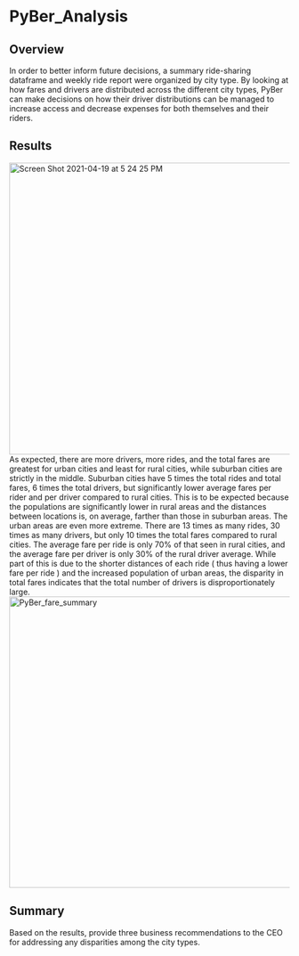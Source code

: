 # PyBer_Analysis

## Overview
In order to better inform future decisions, a summary ride-sharing dataframe and weekly ride report were organized by city type. By looking at how fares and drivers are distributed across the different city types, PyBer can make decisions on how their driver distributions can be managed to increase access and decrease expenses for both themselves and their riders. 

## Results

<img width="524" alt="Screen Shot 2021-04-19 at 5 24 25 PM" src="https://user-images.githubusercontent.com/80495710/115305311-1ce3e200-a134-11eb-95fe-a68a37427480.png">
As expected, there are more drivers, more rides, and the total fares are greatest for urban cities and least for rural cities, while suburban cities are strictly in the middle. Suburban cities have 5 times the total rides and total fares, 6 times the total drivers, but significantly lower average fares per rider and per driver compared to rural cities. This is to be expected because the populations are significantly lower in rural areas and the distances between locations is, on average, farther than those in suburban areas. The urban areas are even more extreme. There are 13 times as many rides, 30 times as many drivers, but only 10 times the total fares compared to rural cities. The average fare per ride is only 70% of that seen in rural cities, and the average fare per driver is only 30% of the rural driver average. While part of this is due to the shorter distances of each ride ( thus having a lower fare per ride ) and the increased population of urban areas, the disparity in total fares indicates that the total number of drivers is disproportionately large. 

<img width="523" alt="PyBer_fare_summary" src="https://user-images.githubusercontent.com/80495710/115304561-16a13600-a133-11eb-80c7-22f0e57285f5.png">


## Summary
Based on the results, provide three business recommendations to the CEO for addressing any disparities among the city types.
